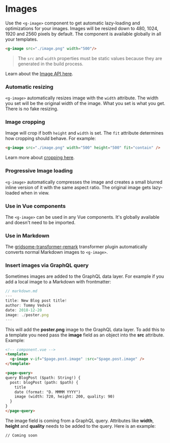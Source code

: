 # Images

Use the `<g-image>` component to get automatic lazy-loading and optimizations for your images. Images will be resized down to 480, 1024, 1920 and 2560 pixels by default. The component is available globally in all your templates.

```html
<g-image src="./image.png" width="500"/>
```

> The `src` and `width` properties must be static values because they are generated in the build process.

Learn about the [Image API here](/docs/image).

### Automatic resizing
`<g-image>` automatically resizes image with the `width` attribute. The width you set will be the original width of the image. What you set is what you get. There is no fake resizing.

### Image cropping
Image will crop if both `height` and `width` is set. The `fit` attribute determines how cropping should behave. For example:

```html
<g-image src="./image.png" width="500" height="500" fit="contain" />
```
Learn more about [cropping here](/docs/image).


### Progressive Image loading
`<g-image>` automatically compresses the image and creates a small blurred inline version of it with the same aspect ratio. The original image gets lazy-loaded when in view.
 

### Use in Vue components
The `<g-image>` can be used in any Vue components. It's globally available and doesn't need to be imported.

### Use in Markdown
The [gridsome-transformer-remark](/plugins/transformer-remark) transformer plugin automatically converts normal Markdown images to `<g-image>`.

### Insert images via GraphQL query
Sometimes images are added to the GraphQL data layer. For example if you add a local image to a Markdown with frontmatter:

```js
// markdown.md
---
title: New Blog post title!
author: Tommy Vedvik
date: 2018-12-20
image: ./poster.png
---
```

This will add the **poster.png** image to the GraphQL data layer. To add this to a template you need pass the **image** field as an object into the **src** attribute. Example:

```html
<!-- component.vue -->
<template>
  <g-image v-if="$page.post.image" :src="$page.post.image" />
</template>

<page-query>
query BlogPost ($path: String!) {
  post: blogPost (path: $path) {
    title
    date (format: "D. MMMM YYYY")
    image (width: 720, height: 200, quality: 90)
  }
}
</page-query>
```

The image field is coming from a GraphQL query. Attributes like **width**, **height** and **quality** needs to be added to the query. Here is an example:

```
// Coming soon
```
